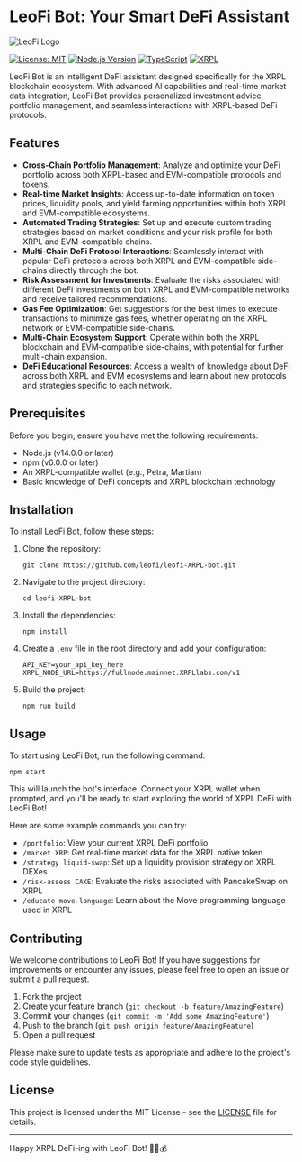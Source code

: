 # LeoFi Bot: Your Smart DeFi Assistant

![LeoFi Logo](https://hebbkx1anhila5yf.public.blob.vercel-storage.com/LeoFi_4x4-qV8iHK5K8IxONkFo4Fe4Hwu9AwMHf0.jpg)

[![License: MIT](https://img.shields.io/badge/License-MIT-yellow.svg)](https://opensource.org/licenses/MIT)
[![Node.js Version](https://img.shields.io/badge/node-%3E%3D14.0.0-brightgreen)](https://nodejs.org/)
[![TypeScript](https://img.shields.io/badge/TypeScript-4.5%2B-blue)](https://www.typescriptlang.org/)
[![XRPL](https://img.shields.io/badge/XRPL-Ready-blue)](https://XRPLlabs.com/)

LeoFi Bot is an intelligent DeFi assistant designed specifically for the XRPL blockchain ecosystem. With advanced AI capabilities and real-time market data integration, LeoFi Bot provides personalized investment advice, portfolio management, and seamless interactions with XRPL-based DeFi protocols.

## Features

- **Cross-Chain Portfolio Management**: Analyze and optimize your DeFi portfolio across both XRPL-based and EVM-compatible protocols and tokens.
- **Real-time Market Insights**: Access up-to-date information on token prices, liquidity pools, and yield farming opportunities within both XRPL and EVM-compatible ecosystems.
- **Automated Trading Strategies**: Set up and execute custom trading strategies based on market conditions and your risk profile for both XRPL and EVM-compatible chains.
- **Multi-Chain DeFi Protocol Interactions**: Seamlessly interact with popular DeFi protocols across both XRPL and EVM-compatible side-chains directly through the bot.
- **Risk Assessment for Investments**: Evaluate the risks associated with different DeFi investments on both XRPL and EVM-compatible networks and receive tailored recommendations.
- **Gas Fee Optimization**: Get suggestions for the best times to execute transactions to minimize gas fees, whether operating on the XRPL network or EVM-compatible side-chains.
- **Multi-Chain Ecosystem Support**: Operate within both the XRPL blockchain and EVM-compatible side-chains, with potential for further multi-chain expansion.
- **DeFi Educational Resources**: Access a wealth of knowledge about DeFi across both XRPL and EVM ecosystems and learn about new protocols and strategies specific to each network.

## Prerequisites

Before you begin, ensure you have met the following requirements:

- Node.js (v14.0.0 or later)
- npm (v6.0.0 or later)
- An XRPL-compatible wallet (e.g., Petra, Martian)
- Basic knowledge of DeFi concepts and XRPL blockchain technology

## Installation

To install LeoFi Bot, follow these steps:

1. Clone the repository:
   ```
   git clone https://github.com/leofi/leofi-XRPL-bot.git
   ```

2. Navigate to the project directory:
   ```
   cd leofi-XRPL-bot
   ```

3. Install the dependencies:
   ```
   npm install
   ```

4. Create a `.env` file in the root directory and add your configuration:
   ```
   API_KEY=your_api_key_here
   XRPL_NODE_URL=https://fullnode.mainnet.XRPLlabs.com/v1
   ```

5. Build the project:
   ```
   npm run build
   ```

## Usage

To start using LeoFi Bot, run the following command:

```
npm start
```

This will launch the bot's interface. Connect your XRPL wallet when prompted, and you'll be ready to start exploring the world of XRPL DeFi with LeoFi Bot!

Here are some example commands you can try:

- `/portfolio`: View your current XRPL DeFi portfolio
- `/market XRP`: Get real-time market data for the XRPL native token
- `/strategy liquid-swap`: Set up a liquidity provision strategy on XRPL DEXes
- `/risk-assess CAKE`: Evaluate the risks associated with PancakeSwap on XRPL
- `/educate move-language`: Learn about the Move programming language used in XRPL

## Contributing

We welcome contributions to LeoFi Bot! If you have suggestions for improvements or encounter any issues, please feel free to open an issue or submit a pull request.

1. Fork the project
2. Create your feature branch (`git checkout -b feature/AmazingFeature`)
3. Commit your changes (`git commit -m 'Add some AmazingFeature'`)
4. Push to the branch (`git push origin feature/AmazingFeature`)
5. Open a pull request

Please make sure to update tests as appropriate and adhere to the project's code style guidelines.

## License

This project is licensed under the MIT License - see the [LICENSE](LICENSE) file for details.

---

Happy XRPL DeFi-ing with LeoFi Bot! 🚀🦁💰